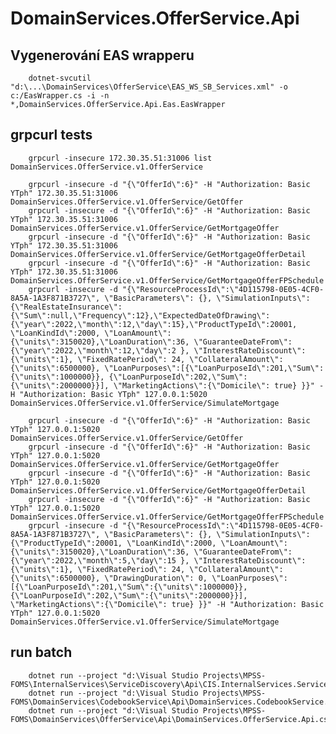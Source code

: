 ﻿# DomainServices.OfferService.Api

## Vygenerování EAS wrapperu
        dotnet-svcutil "d:\...\DomainServices\OfferService\EAS_WS_SB_Services.xml" -o c:/EasWrapper.cs -i -n *,DomainServices.OfferService.Api.Eas.EasWrapper

## grpcurl tests
        grpcurl -insecure 172.30.35.51:31006 list DomainServices.OfferService.v1.OfferService
       
        grpcurl -insecure -d "{\"OfferId\":6}" -H "Authorization: Basic YTph" 172.30.35.51:31006 DomainServices.OfferService.v1.OfferService/GetOffer
        grpcurl -insecure -d "{\"OfferId\":6}" -H "Authorization: Basic YTph" 172.30.35.51:31006 DomainServices.OfferService.v1.OfferService/GetMortgageOffer
        grpcurl -insecure -d "{\"OfferId\":6}" -H "Authorization: Basic YTph" 172.30.35.51:31006 DomainServices.OfferService.v1.OfferService/GetMortgageOfferDetail
        grpcurl -insecure -d "{\"OfferId\":6}" -H "Authorization: Basic YTph" 172.30.35.51:31006 DomainServices.OfferService.v1.OfferService/GetMortgageOfferFPSchedule
        grpcurl -insecure -d "{\"ResourceProcessId\":\"4D115798-0E05-4CF0-8A5A-1A3F871B3727\", \"BasicParameters\": {}, \"SimulationInputs\": {\"RealEstateInsurance\":{\"Sum\":null,\"Frequency\":12},\"ExpectedDateOfDrawing\":{\"year\":2022,\"month\":12,\"day\":15},\"ProductTypeId\":20001, \"LoanKindId\":2000, \"LoanAmount\":{\"units\":3150020},\"LoanDuration\":36, \"GuaranteeDateFrom\": {\"year\":2022,\"month\":12,\"day\":2 }, \"InterestRateDiscount\": {\"units\":1}, \"FixedRatePeriod\": 24, \"CollateralAmount\": {\"units\":6500000}, \"LoanPurposes\":[{\"LoanPurposeId\":201,\"Sum\":{\"units\":1000000}}, {\"LoanPurposeId\":202,\"Sum\":{\"units\":2000000}}], \"MarketingActions\":{\"Domicile\": true} }}" -H "Authorization: Basic YTph" 127.0.0.1:5020 DomainServices.OfferService.v1.OfferService/SimulateMortgage

        grpcurl -insecure -d "{\"OfferId\":6}" -H "Authorization: Basic YTph" 127.0.0.1:5020 DomainServices.OfferService.v1.OfferService/GetOffer
        grpcurl -insecure -d "{\"OfferId\":6}" -H "Authorization: Basic YTph" 127.0.0.1:5020 DomainServices.OfferService.v1.OfferService/GetMortgageOffer
        grpcurl -insecure -d "{\"OfferId\":6}" -H "Authorization: Basic YTph" 127.0.0.1:5020 DomainServices.OfferService.v1.OfferService/GetMortgageOfferDetail
        grpcurl -insecure -d "{\"OfferId\":6}" -H "Authorization: Basic YTph" 127.0.0.1:5020 DomainServices.OfferService.v1.OfferService/GetMortgageOfferFPSchedule
        grpcurl -insecure -d "{\"ResourceProcessId\":\"4D115798-0E05-4CF0-8A5A-1A3F871B3727\", \"BasicParameters\": {}, \"SimulationInputs\": {\"ProductTypeId\":20001, \"LoanKindId\":2000, \"LoanAmount\":{\"units\":3150020},\"LoanDuration\":36, \"GuaranteeDateFrom\": {\"year\":2022,\"month\":5,\"day\":15 }, \"InterestRateDiscount\": {\"units\":1}, \"FixedRatePeriod\": 24, \"CollateralAmount\": {\"units\":6500000}, \"DrawingDuration\": 0, \"LoanPurposes\":[{\"LoanPurposeId\":201,\"Sum\":{\"units\":1000000}}, {\"LoanPurposeId\":202,\"Sum\":{\"units\":2000000}}], \"MarketingActions\":{\"Domicile\": true} }}" -H "Authorization: Basic YTph" 127.0.0.1:5020 DomainServices.OfferService.v1.OfferService/SimulateMortgage

## run batch
        dotnet run --project "d:\Visual Studio Projects\MPSS-FOMS\InternalServices\ServiceDiscovery\Api\CIS.InternalServices.ServiceDiscovery.Api.csproj"
        dotnet run --project "d:\Visual Studio Projects\MPSS-FOMS\DomainServices\CodebookService\Api\DomainServices.CodebookService.Api.csproj"
        dotnet run --project "d:\Visual Studio Projects\MPSS-FOMS\DomainServices\OfferService\Api\DomainServices.OfferService.Api.csproj"
